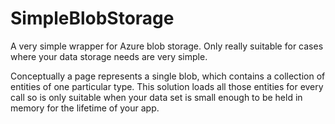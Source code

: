 # SimpleBlobStorage
A very simple wrapper for Azure blob storage. Only really suitable for cases where your data storage needs are very simple. 

Conceptually a page represents a single blob, which contains a collection of entities of one particular type. This solution loads all those entities for every call so is only suitable when your data set is small enough to be held in memory for the lifetime of your app. 
